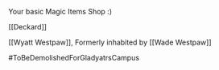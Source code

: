Your basic Magic Items Shop :)

[[Deckard]]

[[Wyatt Westpaw]], Formerly inhabited by [[Wade Westpaw]]



#ToBeDemolishedForGladyatrsCampus 